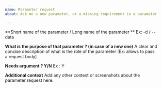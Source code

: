 ```yaml
---
name: Parameter request
about: Ask me a new parameter, or a missing requirement in a parameter

---
```


**Short name of the parameter / Long name of the parameter **
Ex: -d / --data

**What is the purpose of that parameter ? (in case of a new one)**
A clear and concise description of what is the role of the parameter (Ex: allows to pass a request body)

**Needs argument ? Y/N**
Ex : Y

**Additional context**
Add any other context or screenshots about the parameter request here.
